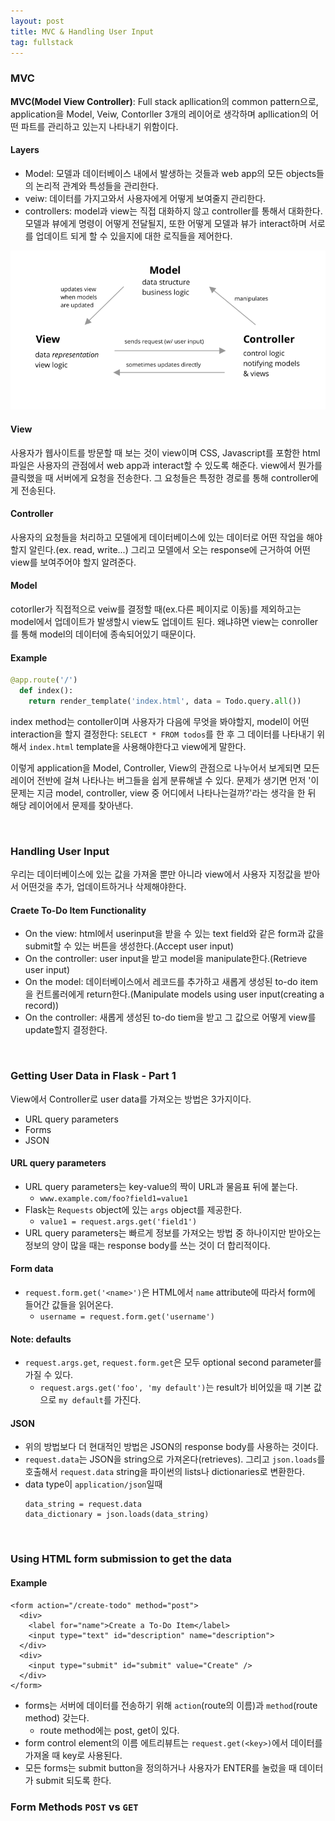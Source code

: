 ```yaml
---
layout: post
title: MVC & Handling User Input
tag: fullstack
---
```

### MVC
**MVC(Model View Controller)**: Full stack apllication의 common pattern으로, application을 Model, Veiw, Contorller 3개의 레이어로 생각하며
apllication의 어떤 파트를 관리하고 있는지 나타내기 위함이다.

#### Layers
- Model: 모델과 데이터베이스 내에서 발생하는 것들과 web app의 모든 objects들의 논리적 관계와 특성들을 관리한다.
- veiw: 데이터를 가지고와서 사용자에게 어떻게 보여줄지 관리한다.
- controllers: model과 view는 직접 대화하지 않고 controller를 통해서 대화한다. 모델과 뷰에게 명령이 어떻게 전달될지, 또한 어떻게 모델과
뷰가 interact하며 서로를 업데이트 되게 할 수 있을지에 대한 로직들을 제어한다.

![mvc](/img/mvc.png)

#### View
사용자가 웹사이트를 방문할 때 보는 것이 view이며 CSS, Javascript를 포함한 html파일은 사용자의 관점에서 web app과 interact할 수 있도록 해준다.
view에서 뭔가를 클릭했을 때 서버에게 요청을 전송한다. 그 요청들은 특정한 경로를 통해 controller에게 전송된다.

#### Controller
사용자의 요청들을 처리하고 모델에게 데이터베이스에 있는 데이터로 어떤 작업을 해야할지 알린다.(ex. read, write...)
그리고 모델에서 오는 response에 근거하여 어떤 view를 보여주어야 할지 알려준다.

#### Model
cotorller가 직접적으로 veiw를 결정할 때(ex.다른 페이지로 이동)를 제외하고는 model에서 업데이트가 발생할시 view도 업데이트 된다.
왜냐햐면 view는 conroller를 통해 model의 데이터에 종속되어있기 때문이다.

#### Example
```python
@app.route('/')
  def index():
    return render_template('index.html', data = Todo.query.all())
```

index method는 contoller이며 사용자가 다음에 무엇을 봐야할지, model이 어떤 interaction을 할지 결정한다:  `SELECT * FROM todos`를 한 후 
그 데이터를 나타내기 위해서 `index.html` template을 사용해야한다고 view에게 말한다.


이렇게 application을 Model, Controller, View의 관점으로 나누어서 보게되면 모든 레이어 전반에 걸쳐 나타나는 버그들을 쉽게 분류해낼 수 있다.
문제가 생기면 먼저 '이 문제는 지금 model, controller, view 중 어디에서 나타나는걸까?'라는 생각을 한 뒤 해당 레이어에서 문제를 찾아낸다.

<br>

### Handling User Input
우리는 데이터베이스에 있는 값을 가져올 뿐만 아니라 view에서 사용자 지정값을 받아서 어떤것을 추가, 업데이트하거나 삭제해야한다.

#### Craete To-Do Item Functionality
- On the view: html에서 userinput을 받을 수 있는 text field와 같은 form과 값을 submit할 수 있는 버튼을 생성한다.(Accept user input)
- On the controller: user input을 받고 model을 manipulate한다.(Retrieve user input)
- On the model: 데이터베이스에서 레코드를 추가하고 새롭게 생성된 to-do item을 컨트롤러에게 return한다.(Manipulate models using user input(creating a record))
- On the controller: 새롭게 생성된 to-do tiem을 받고 그 값으로 어떻게 view를 update할지 결정한다.

<br>

### Getting User Data in Flask - Part 1
View에서 Controller로 user data를 가져오는 방법은 3가지이다.
- URL query parameters
- Forms
- JSON

#### URL query parameters
- URL query parameters는 key-value의 짝이 URL과 물음표 뒤에 붙는다.
   - `www.example.com/foo?field1=value1`
- Flask는 `Requests` object에 있는 `args` object를 제공한다.
   - `value1 = request.args.get('field1')`
- URL query parameters는 빠르게 정보를 가져오는 방법 중 하나이지만 받아오는 정보의 양이 많을 때는 response body를 쓰는 것이 더 합리적이다.
#### Form data
- `request.form.get('<name>')`은 HTML에서 `name` attribute에 따라서 form에 들어간 값들을 읽어온다.
  - `username = request.form.get('username')`

#### Note: defaults
- `request.args.get`, `request.form.get`은 모두 optional second parameter를 가질 수 있다.
  - `request.args.get('foo', 'my default')`는 result가 비어있을 때 기본 값으로 `my default`를 가진다.

#### JSON
- 위의 방법보다 더 현대적인 방법은 JSON의 response body를 사용하는 것이다.
- `request.data`는 JSON을 string으로 가져온다(retrieves). 그리고 `json.loads`를 호출해서 `request.data` string을 파이썬의 lists나 dictionaries로 변환한다.
- data type이 `application/json`일때
   ```
   data_string = request.data
   data_dictionary = json.loads(data_string)
   ```

<br>

### Using HTML form submission to get the data
#### Example
```
<form action="/create-todo" method="post">
  <div>
    <label for="name">Create a To-Do Item</label>
    <input type="text" id="description" name="description">
  </div>
  <div>
    <input type="submit" id="submit" value="Create" />
  </div>
</form>
```
- forms는 서버에 데이터를 전송하기 위해 `action`(route의 이름)과 `method`(route method) 갖는다.
  - route method에는 post, get이 있다.
- form control element의 이름 에트리뷰트는 `request.get(<key>)`에서 데이터를 가져올 때 key로 사용된다.
- 모든 forms는 submit button을 정의하거나 사용자가 ENTER를 눌렀을 때 데이터가 submit 되도록 한다.

### Form Methods `POST` vs `GET`

